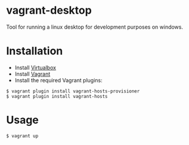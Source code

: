 # vagrant-desktop

Tool for running a linux desktop for development purposes on windows.


# Installation

* Install [Virtualbox](https://www.virtualbox.org/wiki/Downloads)
* Install [Vagrant](https://vagrantup.com)
* Install the required Vagrant plugins:
```shell
$ vagrant plugin install vagrant-hosts-provisioner
$ vagrant plugin install vagrant-hosts
```


# Usage 

```shell
$ vagrant up
```
